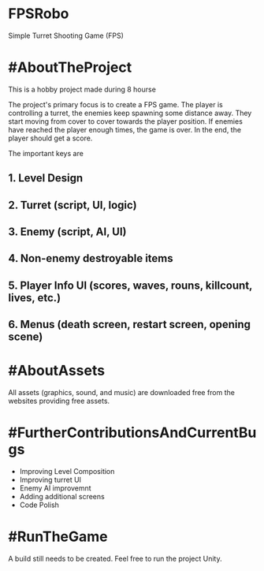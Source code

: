 # FPSRobo
Simple Turret Shooting Game (FPS)

# #AboutTheProject
This is a hobby project made during 8 hourse

The project's primary focus is to create a FPS game. The player is controlling a turret, the enemies keep spawning some distance away. They start moving from cover to cover towards the player position. If enemies have reached the player enough times, the game is over. In the end, the player should get a score.

The important keys are

## 1. Level Design

## 2. Turret (script, UI, logic)

## 3. Enemy (script, AI, UI)

## 4. Non-enemy destroyable items

## 5. Player Info UI (scores, waves, rouns, killcount, lives, etc.)

## 6. Menus (death screen, restart screen, opening scene)


# #AboutAssets

All assets (graphics, sound, and music) are downloaded free from the websites providing free assets.

# #FurtherContributionsAndCurrentBugs
- Improving Level Composition
- Improving turret UI
- Enemy AI improvemnt
- Adding additional screens
- Code Polish

# #RunTheGame
A build still needs to be created.
Feel free to run the project Unity.

